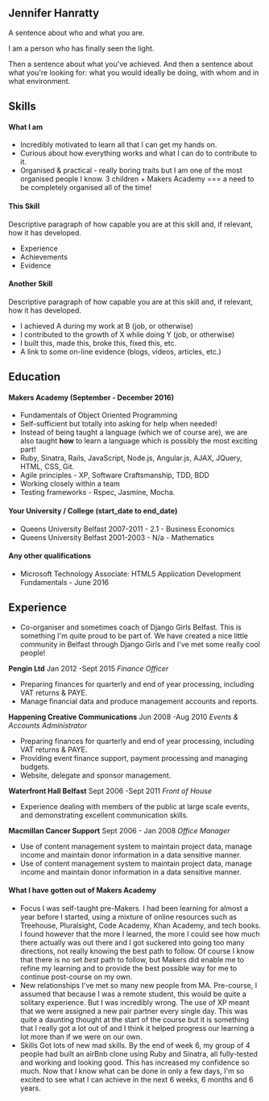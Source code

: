 ## Jennifer Hanratty

A sentence about who and what you are.

I am a person who has finally seen the light.

Then a sentence about what you've achieved. And then a sentence about what you're looking for: what you would ideally be doing, with whom and in what environment.



## Skills

#### What I am

* Incredibly motivated to learn all that I can get my hands on.
* Curious about how everything works and what I can do to contribute to it.
* Organised & practical - really boring traits but I am one of the most organised people I know. 3 children + Makers Academy === a need to be completely organised all of the time!

#### This Skill

Descriptive paragraph of how capable you are at this skill and, if relevant, how it has developed.

- Experience
- Achievements
- Evidence

#### Another Skill

Descriptive paragraph of how capable you are at this skill and, if relevant, how it has developed.

- I achieved A during my work at B (job, or otherwise)
- I contributed to the growth of X while doing Y (job, or otherwise)
- I built this, made this, broke this, fixed this, etc.
- A link to some on-line evidence (blogs, videos, articles, etc.)

## Education

#### Makers Academy (September - December 2016)

* Fundamentals of Object Oriented Programming
* Self-sufficient but totally into asking for help when needed!
* Instead of being taught a language (which we of course are), we are also taught **how** to learn a language which is possibly the most exciting part!
* Ruby, Sinatra, Rails, JavaScript, Node.js, Angular.js, AJAX, JQuery, HTML, CSS, Git.
* Agile principles - XP, Software Craftsmanship, TDD, BDD
* Working closely within a team
* Testing frameworks - Rspec, Jasmine, Mocha.


#### Your University / College (start_date to end_date)

* Queens University Belfast 2007-2011 - 2.1 - Business Economics
* Queens University Belfast 2001-2003 - N/a - Mathematics

#### Any other qualifications
* Microsoft Technology Associate: HTML5 Application Development Fundamentals - June 2016

## Experience

* Co-organiser and sometimes coach of Django Girls Belfast. This is something I'm quite proud to be part of. We have created a nice little community in Belfast through Django Girls and I've met some really cool people!

**Pengin Ltd** Jan 2012 -Sept 2015
*Finance Officer*
* Preparing finances for quarterly and end of year processing, including VAT returns & PAYE.
*	Manage financial data and produce management accounts and reports.

**Happening Creative Communications** Jun 2008 -Aug 2010
*Events & Accounts Administrator*
*	Preparing finances for quarterly and end of year processing, including VAT returns & PAYE.
*	Providing event finance support, payment processing and managing budgets.
*	Website, delegate and sponsor management.

**Waterfront Hall Belfast** Sept 2006 -Sept 2011
*Front of House*
*	Experience dealing with members of the public at large scale events, and demonstrating excellent communication skills.

**Macmillan Cancer Support** Sept 2006 - Jan 2008
*Office Manager*
* Use of content management system to maintain project data, manage income and maintain donor information in a data sensitive manner.
* Use of content management system to maintain project data, manage income and maintain donor information in a data sensitive manner.

#### What I have gotten out of Makers Academy
* Focus
  I was self-taught pre-Makers. I had been learning for almost a year before I started, using a mixture of online resources such as Treehouse, Pluralsight, Code Academy, Khan Academy, and tech books. I found however that the more I learned, the more I could see how much there actually was out there and I got suckered into going too many directions, not really knowing the best path to follow. Of course I know that there is no set *best* path to follow, but Makers did enable me to refine my learning and to provide the best possible way for me to continue post-course on my own.
* New relationships
  I've met so many new people from MA. Pre-course, I assumed that because I was a remote student, this would be quite a solitary experience. But I was incredibly wrong. The use of XP meant that we were assigned a new pair partner every single day. This was quite a daunting thought at the start of the course but it is something that I really got a lot out of and I think it helped progress our learning a lot more than if we were on our own.
* Skills
  Got lots of new mad skills. By the end of week 6, my group of 4 people had built an airBnb clone using Ruby and Sinatra, all fully-tested and working and looking good. This has increased my confidence so much. Now that I know what can be done in only a few days, I'm so excited to see what I can achieve in the next 6 weeks, 6 months and 6 years.
